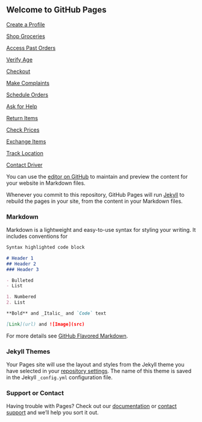 ## Welcome to GitHub Pages
[Create a Profile](CreateProfile.html)

[Shop Groceries](Shop-Groceries.html)

[Access Past Orders](Access-Past-Orders.html)

[Verify Age](Verify-Age.html)

[Checkout](Checkout.html)

[Make Complaints](Make-Complaint.html)

[Schedule Orders](Schedule-Orders.html)

[Ask for Help](Ask-for-Help.html)

[Return Items](Return-Items.html)

[Check Prices](Check-Prices.html)

[Exchange Items](Exchange-Items.html)

[Track Location](Track-Location.html)

[Contact Driver](Contact.html)




You can use the [editor on GitHub](https://github.com/venegasj/grocery/edit/gh-pages/index.md) to maintain and preview the content for your website in Markdown files.

Whenever you commit to this repository, GitHub Pages will run [Jekyll](https://jekyllrb.com/) to rebuild the pages in your site, from the content in your Markdown files.

### Markdown

Markdown is a lightweight and easy-to-use syntax for styling your writing. It includes conventions for

```markdown
Syntax highlighted code block

# Header 1
## Header 2
### Header 3

- Bulleted
- List

1. Numbered
2. List

**Bold** and _Italic_ and `Code` text

[Link](url) and ![Image](src)
```

For more details see [GitHub Flavored Markdown](https://guides.github.com/features/mastering-markdown/).

### Jekyll Themes

Your Pages site will use the layout and styles from the Jekyll theme you have selected in your [repository settings](https://github.com/venegasj/grocery/settings). The name of this theme is saved in the Jekyll `_config.yml` configuration file.

### Support or Contact

Having trouble with Pages? Check out our [documentation](https://docs.github.com/categories/github-pages-basics/) or [contact support](https://support.github.com/contact) and we’ll help you sort it out.
